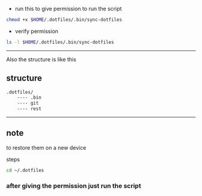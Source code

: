 
- run this to give permission to run the script  

```bash
chmod +x $HOME/.dotfiles/.bin/sync-dotfiles
```

- verify permission

```bash
ls -l $HOME/.dotfiles/.bin/sync-dotfiles
```

---

Also the structure is like this 

## structure 

```bash
.dotfiles/
    ---- .bin
    ---- git
    ---- rest
```

---

## note

to restore them on a new device 

steps

```bash
cd ~/.dotfiles
```


### after giving the permission just run the script
